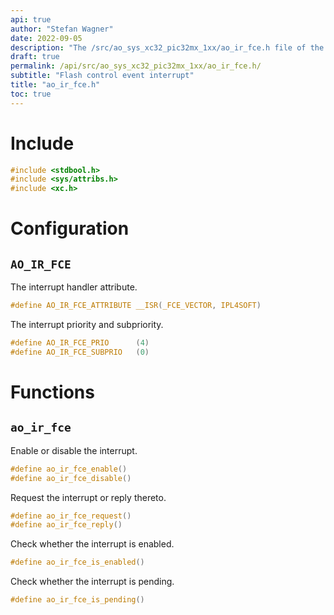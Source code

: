 ```yaml
---
api: true
author: "Stefan Wagner"
date: 2022-09-05
description: "The /src/ao_sys_xc32_pic32mx_1xx/ao_ir_fce.h file of the ao real-time operating system."
draft: true
permalink: /api/src/ao_sys_xc32_pic32mx_1xx/ao_ir_fce.h/
subtitle: "Flash control event interrupt"
title: "ao_ir_fce.h"
toc: true
---
```


# Include

```c
#include <stdbool.h>
#include <sys/attribs.h>
#include <xc.h>
```

# Configuration

## `AO_IR_FCE`

The interrupt handler attribute.

```c
#define AO_IR_FCE_ATTRIBUTE __ISR(_FCE_VECTOR, IPL4SOFT)
```

The interrupt priority and subpriority.

```c
#define AO_IR_FCE_PRIO      (4)
#define AO_IR_FCE_SUBPRIO   (0)
```

# Functions

## `ao_ir_fce`

Enable or disable the interrupt.

```c
#define ao_ir_fce_enable()
#define ao_ir_fce_disable()
```

Request the interrupt or reply thereto.

```c
#define ao_ir_fce_request()
#define ao_ir_fce_reply()
```

Check whether the interrupt is enabled.

```c
#define ao_ir_fce_is_enabled()
```

Check whether the interrupt is pending.

```c
#define ao_ir_fce_is_pending()
```
